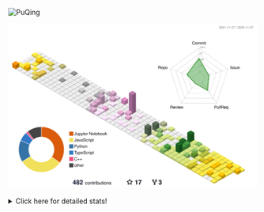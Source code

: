 ![PuQing](https://user-images.githubusercontent.com/27223114/171565019-9a56fae6-b08b-421f-99db-7e830da42371.png)

![](./profile-3d-contrib/profile-season-animate.svg)

<details>
<summary>Click here for detailed stats!</summary>

<!--START_SECTION:waka-->
**I'm a Night 🦉** 

```text
🌞 Morning    46 commits     ███░░░░░░░░░░░░░░░░░░░░░░   12.11% 
🌆 Daytime    125 commits    ████████░░░░░░░░░░░░░░░░░   32.89% 
🌃 Evening    111 commits    ███████░░░░░░░░░░░░░░░░░░   29.21% 
🌙 Night      98 commits     ██████░░░░░░░░░░░░░░░░░░░   25.79%

```


📊 **This Week I Spent My Time On** 

```text
💬 Programming Languages: 
C++                      5 hrs 19 mins       █████████████████████░░░░   86.72% 
Python                   34 mins             ██░░░░░░░░░░░░░░░░░░░░░░░   9.26% 
C                        14 mins             █░░░░░░░░░░░░░░░░░░░░░░░░   3.9% 
Markdown                 0 secs              ░░░░░░░░░░░░░░░░░░░░░░░░░   0.13%

🔥 Editors: 
VS Code                  6 hrs 8 mins        █████████████████████████   100.0%

💻 Operating System: 
Linux                    4 hrs 56 mins       ████████████████████░░░░░   80.34% 
Windows                  1 hr 6 mins         ████░░░░░░░░░░░░░░░░░░░░░   18.02% 
Mac                      6 mins              ░░░░░░░░░░░░░░░░░░░░░░░░░   1.63%

```


<!--END_SECTION:waka-->
</details>
